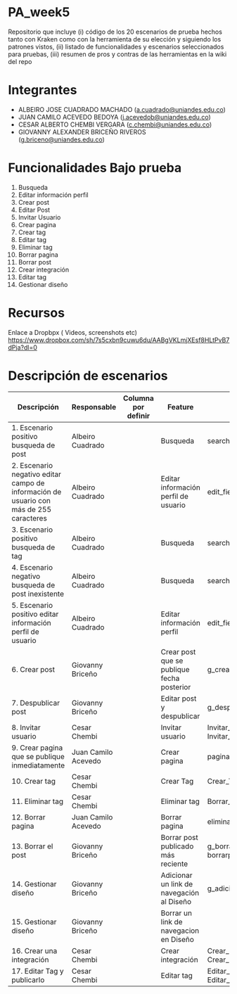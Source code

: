 # PA_week5
Repositorio que incluye (i) código de los 20 escenarios de prueba hechos tanto con Kraken como con la herramienta de su elección y siguiendo los patrones vistos, (ii) listado de funcionalidades y escenarios seleccionados para pruebas, (iii) resumen de pros y contras de las herramientas en la wiki del repo

# Integrantes
- ALBEIRO JOSE CUADRADO MACHADO (a.cuadrado@uniandes.edu.co)
- JUAN CAMILO ACEVEDO BEDOYA (j.acevedob@uniandes.edu.co)
- CESAR ALBERTO CHEMBI VERGARA (c.chembi@uniandes.edu.co)
- GIOVANNY ALEXANDER BRICEÑO RIVEROS (g.briceno@uniandes.edu.co)

# Funcionalidades Bajo prueba
1. Busqueda
2. Editar información perfil
3. Crear post
4. Editar Post
5. Invitar Usuario
6. Crear pagina
7. Crear tag
8. Editar tag
9. Eliminar tag
10. Borrar pagina
11. Borrar post
12. Crear integración
13. Editar tag
14. Gestionar diseño

# Recursos
Enlace a Dropbpx ( Videos, screenshots etc) https://www.dropbox.com/sh/7s5cxbn9cuwu6du/AABgVKLmjXEsf8HLtPvB7dPja?dl=0

# Descripción de escenarios
| Descripción                                         | Responsable      | Columna por definir| Feature | Nombre archivo|
|-----------------------------------------------------|------------------|----------------------------------|-------------|-----|
| 1. Escenario positivo busqueda de post              | Albeiro Cuadrado |                              | Busqueda |search_post_OK.feature|
| 2. Escenario negativo editar campo de información de usuario con más de 255 caracteres            | Albeiro Cuadrado |                              | Editar información perfil de usuario |edit_field_more_than_255.feature|
| 3. Escenario positivo busqueda de tag             | Albeiro Cuadrado |                              | Busqueda |search_tag_OK.feature|
| 4. Escenario negativo busqueda de post inexistente            | Albeiro Cuadrado |                              | Busqueda |search_unexistent_post.feature|
| 5. Escenario positivo editar información perfil de usuario             | Albeiro Cuadrado |                                 | Editar información perfil|edit_field_on_profile.feature|
| 6. Crear post        | Giovanny Briceño |                                  | Crear post que se publique fecha posterior | g_crearpost_pb.spec.js| 
| 7. Despublicar post                       | Giovanny Briceño |                                  | Editar post y despublicar | g_despublicarpost.spec.js|
| 8. Invitar usuario                                  | Cesar Chembi     |                                 | Invitar usuario|Invitar_Nuevo_Usuario.feature Invitar_Nuevo_Usuario.js| 
| 9. Crear pagina que se publique inmediatamente      | Juan Camilo Acevedo |                              | Crear pagina|pagina.feature| 
| 10. Crear tag                                        | Cesar Chembi     |                                 | Crear Tag|Crear_Tag.feature Crear_Tag.js| 
| 11. Eliminar tag                                     | Cesar Chembi     |                                 | Eliminar tag |Borrar_Tag.feature Borrar_Tag.js| 
| 12. Borrar pagina                                    | Juan Camilo Acevedo|                               | Borrar pagina|eliminarPagina.feature| 
| 13. Borrar el post                      | Giovanny Briceño |                                  | Borrar post publicado más reciente | g_borrarpost.spec.js borrarpost.feature|
| 14. Gestionar diseño       | Giovanny Briceño |                                 | Adicionar un link de navegación al Diseño | g_adicionarLinkNavegar.js           | 
| 15. Gestionar diseño          | Giovanny Briceño |                                 |Borrar un link de navegacion en Diseño|       | 
| 16. Crear una integración                           | Cesar Chembi     |                                | Crear integración|Crear_Integracion.feature Crear_Integracion.js|
| 17. Editar Tag y publicarlo                         | Cesar Chembi     |                                | Editar tag|Editar_Publicar_Tag.feature Editar_Publicar_Tag.js| 



 

